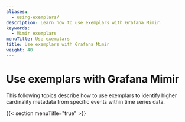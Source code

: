 ```yaml
---
aliases:
  - using-exemplars/
description: Learn how to use exemplars with Grafana Mimir.
keywords:
  - Mimir exemplars
menuTitle: Use exemplars
title: Use exemplars with Grafana Mimir
weight: 40
---
```


# Use exemplars with Grafana Mimir

This following topics describe how to use exemplars to identify higher cardinality metadata from specific events within time series data.

{{< section menuTitle="true" >}}
